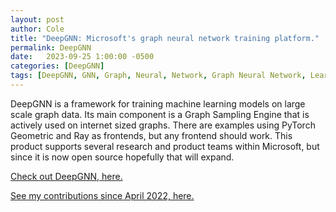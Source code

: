 ```yaml
---
layout: post
author: Cole
title: "DeepGNN: Microsoft's graph neural network training platform."
permalink: DeepGNN
date:   2023-09-25 1:00:00 -0500
categories: [DeepGNN]
tags: [DeepGNN, GNN, Graph, Neural, Network, Graph Neural Network, Learning, Deep, Deep Learning, DL, Artificial, ANN, Machine, Machine Learning, GraphSAGE, experiment, Numpy, Python, PyTorch, Tensorflow, Scientific, Scientific Computing, Scientific Programming, Computing, Programming, Review, Documentation]
---
```


DeepGNN is a framework for training machine learning models on large scale graph data.
Its main component is a Graph Sampling Engine that is actively used on internet sized graphs.
There are examples using PyTorch Geometric and Ray as frontends, but any frontend should work.
This product supports several research and product teams within Microsoft, but since it is now open source hopefully that will expand.

[Check out DeepGNN, here.](https://github.com/microsoft/DeepGNN/)

[See my contributions since April 2022, here.](https://github.com/microsoft/DeepGNN/pulls?q=is%3Apr+author%3Acoledie+)
